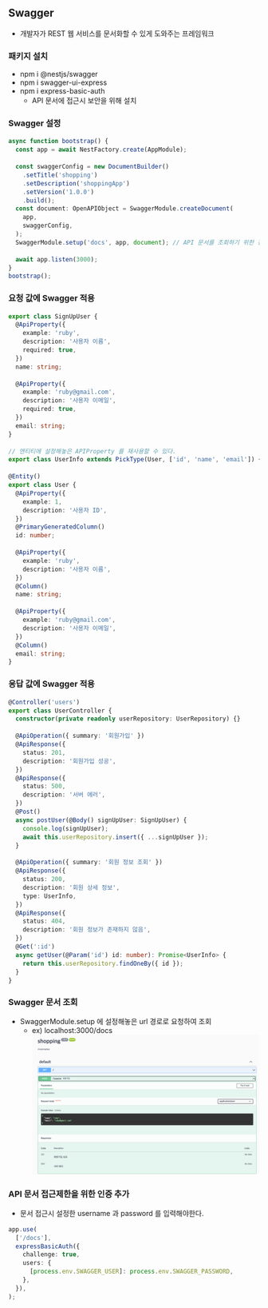 ## Swagger
- 개발자가 REST 웹 서비스를 문서화할 수 있게 도와주는 프레임워크

### 패키지 설치
- npm i @nestjs/swagger 
- npm i swagger-ui-express
- npm i express-basic-auth
  - API 문서에 접근시 보안을 위해 설치

### Swagger 설정
```typescript
async function bootstrap() {
  const app = await NestFactory.create(AppModule);

  const swaggerConfig = new DocumentBuilder()
    .setTitle('shopping')
    .setDescription('shoppingApp')
    .setVersion('1.0.0')
    .build();
  const document: OpenAPIObject = SwaggerModule.createDocument(
    app,
    swaggerConfig,
  );
  SwaggerModule.setup('docs', app, document); // API 문서를 조회하기 위한 경로를 지정. localhost:3000/docs

  await app.listen(3000);
}
bootstrap();
```

### 요청 값에 Swagger 적용
```typescript
export class SignUpUser {
  @ApiProperty({
    example: 'ruby',
    description: '사용자 이름',
    required: true,
  })
  name: string;

  @ApiProperty({
    example: 'ruby@gmail.com',
    description: '사용자 이메일',
    required: true,
  })
  email: string;
}

// 엔티티에 설정해놓은 APIProperty 를 재사용할 수 있다.
export class UserInfo extends PickType(User, ['id', 'name', 'email']) {}

@Entity()
export class User {
  @ApiProperty({
    example: 1,
    description: '사용자 ID',
  })
  @PrimaryGeneratedColumn()
  id: number;

  @ApiProperty({
    example: 'ruby',
    description: '사용자 이름',
  })
  @Column()
  name: string;

  @ApiProperty({
    example: 'ruby@gmail.com',
    description: '사용자 이메일',
  })
  @Column()
  email: string;
}
```

### 응답 값에 Swagger 적용
```typescript
@Controller('users')
export class UserController {
  constructor(private readonly userRepository: UserRepository) {}

  @ApiOperation({ summary: '회원가입' })
  @ApiResponse({
    status: 201,
    description: '회원가입 성공',
  })
  @ApiResponse({
    status: 500,
    description: '서버 에러',
  })
  @Post()
  async postUser(@Body() signUpUser: SignUpUser) {
    console.log(signUpUser);
    await this.userRepository.insert({ ...signUpUser });
  }

  @ApiOperation({ summary: '회원 정보 조회' })
  @ApiResponse({
    status: 200,
    description: '회원 상세 정보',
    type: UserInfo,
  })
  @ApiResponse({
    status: 404,
    description: '회원 정보가 존재하지 않음',
  })
  @Get(':id')
  async getUser(@Param('id') id: number): Promise<UserInfo> {
    return this.userRepository.findOneBy({ id });
  }
}
```

### Swagger 문서 조회
- SwaggerModule.setup 에 설정해놓은 url 경로로 요청하여 조회
  - ex) localhost:3000/docs
![img.png](img/docs.png)

### API 문서 접근제한을 위한 인증 추가
- 문서 접근시 설정한 username 과 password 를 입력해야한다.
```typescript
app.use(
  ['/docs'],
  expressBasicAuth({
    challenge: true,
    users: {
      [process.env.SWAGGER_USER]: process.env.SWAGGER_PASSWORD,
    },
  }),
);
```